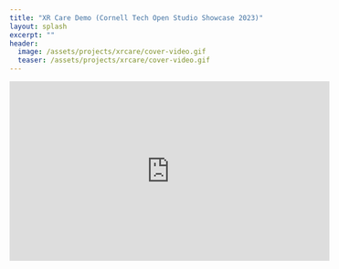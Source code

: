 ```yaml
---
title: "XR Care Demo (Cornell Tech Open Studio Showcase 2023)"
layout: splash
excerpt: ""
header:
  image: /assets/projects/xrcare/cover-video.gif
  teaser: /assets/projects/xrcare/cover-video.gif
---
```



<iframe width="560" height="315" src="https://www.youtube.com/embed/qKdGosOu5Ko" title="YouTube video player" frameborder="0" allow="accelerometer; autoplay; clipboard-write; encrypted-media; gyroscope; picture-in-picture; web-share" allowfullscreen></iframe>

